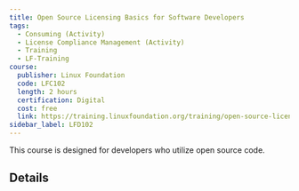 ```yaml
---
title: Open Source Licensing Basics for Software Developers
tags: 
  - Consuming (Activity)
  - License Compliance Management (Activity)
  - Training
  - LF-Training
course:
  publisher: Linux Foundation
  code: LFC102
  length: 2 hours
  certification: Digital
  cost: free
  link: https://training.linuxfoundation.org/training/open-source-licensing-basics-for-software-developers/
sidebar_label: LFD102
---
```


This course is designed for developers who utilize open source code.

## Details

<CourseDetails course={frontMatter.course}/>
